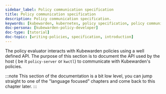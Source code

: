 ```yaml
---
sidebar_label: Policy communication specification
title: Policy communication specification
description: Policy communication specification.
keywords: [kubewarden, kubernetes, policy specification, policy communication]
doc-persona: [kubewarden-policy-developer]
doc-type: [tutorial]
doc-topic: [writing-policies, specification, introduction]
---
```


The policy evaluator interacts with Kubewarden policies using a well
defined API.  The purpose of this section is to document the API used
by the host ( be it `policy-server` or `kwctl`) to communicate with
Kubewarden's policies.

:::note
This section of the documentation is a bit low level, you can
jump straight to one of the "language focused" chapters and come back to this
chapter later.
:::
